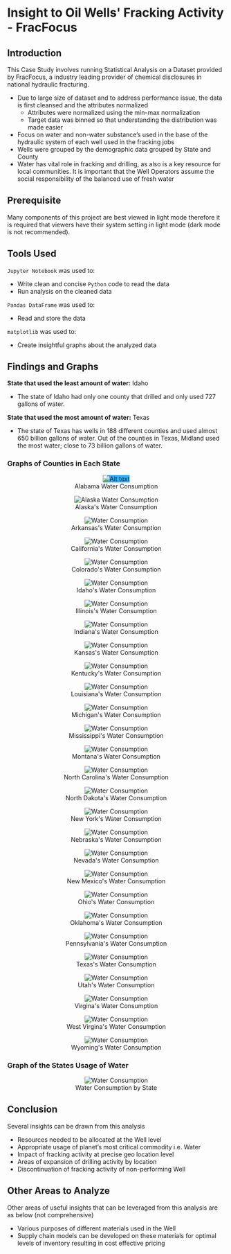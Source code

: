 # Insight to Oil Wells' Fracking Activity - FracFocus

## Introduction
This Case Study involves running Statistical Analysis on a Dataset provided by FracFocus, a industry leading provider of chemical disclosures in national hydraulic fracturing. 
- Due to large size of dataset and to address performance issue, the data is first cleansed and the attributes normalized
  - Attributes were normalized using the min-max normalization
  - Target data was binned so that understanding the distribution was made easier
- Focus on water and non-water substance’s used in the base of the hydraulic system of each well used in the fracking jobs
- Wells were grouped by the demographic data grouped by State and County
- Water has vital role in fracking and drilling, as also is a key resource for local communities. It is important that the Well Operators assume the social responsibility of the balanced use of fresh water
## Prerequisite
Many components of this project are best viewed in light mode therefore it is required that viewers have their system setting in light mode (dark mode is not recommended).
## Tools Used
`Jupyter Notebook` was used to:
- Write clean and concise `Python` code to read the data
- Run analysis on the cleaned data
 
`Pandas DataFrame` was used to:
 - Read and store the data 

`matplotlib` was used to: <br>
 - Create insightful graphs about the analyzed data 

## Findings and Graphs
**State that used the least amount of water:** Idaho <br>
  * The state of Idaho had only one county that drilled and only used 727 gallons of water. <br>

**State that used the most amount of water:** Texas <br> 
  * The state of Texas has wells in 188 different counties and used almost 650 billion gallons of water. Out of the counties in Texas, Midland used the most water; close to 73 billion gallons of water. <br>

### Graphs of Counties in Each State
<p align="center">
 <img src="Images/Alabama.png" alt="Alt text" title="Alabama Water Consumption" style="background-color:33AFFF"><br>
 Alabama Water Consumption
</p>

<p align="center">
<img src="Images/Alaska.png" alt="Alaska Water Consumption" title="Alaska Water Consumption" style="background-color:white">
 <br>Alaska's Water Consumption
</p>

<p align="center">
<img src="Images/Arkansas.png" alt="Water Consumption" title="Arkansas Water Consumption" style="background-color:white">
 <br>Arkansas's Water Consumption
</p>

<p align="center">
<img src="Images/Cali.png" alt="Water Consumption" title="California's Water Consumption" style="background-color:white">
 <br>California's Water Consumption
</p>

<p align="center">
<img src="Images/Colorado.png" alt="Water Consumption" title="Colorado's Water Consumption" style="background-color:white">
 <br>Colorado's Water Consumption
</p>

<p align="center">
<img src="Images/Idaho.png" alt="Water Consumption" title="Idaho's Water Consumption" style="background-color:white">
 <br>Idaho's Water Consumption
</p>

<p align="center">
<img src="Images/Illinois.png" alt="Water Consumption" title="Illinois's Water Consumption" style="background-color:white">
 <br>Illinois's Water Consumption
</p>

<p align="center">
<img src="Images/Indiana.png" alt="Water Consumption" title="Indiana's Water Consumption" style="background-color:white">
 <br>Indiana's Water Consumption
</p>

<p align="center">
<img src="Images/Kansas.png" alt="Water Consumption" title="Kansas's Water Consumption" style="background-color:white">
 <br>Kansas's Water Consumption
</p>

<p align="center">
<img src="Images/Kent.png" alt="Water Consumption" title="Kentucky's Water Consumption" style="background-color:white">
 <br>Kentucky's Water Consumption
</p>

<p align="center">
<img src="Images/Lois.png" alt="Water Consumption" title="Louisiana's Water Consumption" style="background-color:white">
 <br>Louisiana's Water Consumption
</p>

<p align="center">
<img src="Images/Michi.png" alt="Water Consumption" title="Michigan's Water Consumption" style="background-color:white">
 <br>Michigan's Water Consumption
</p>

<p align="center">
<img src="Images/Missi.png" alt="Water Consumption" title="Mississippi's Water Consumption" style="background-color:white">
 <br>Mississippi's Water Consumption
</p>

<p align="center">
<img src="Images/Mont.png" alt="Water Consumption" title="Montana's Water Consumption" style="background-color:white">
 <br>Montana's Water Consumption
</p>


<p align="center">
<img src="Images/NC.png" alt="Water Consumption" title="North Carolina's Water Consumption" style="background-color:white">
 <br>North Carolina's Water Consumption
</p>

<p align="center">
<img src="Images/ND.png" alt="Water Consumption" title="North Dakota's Water Consumption" style="background-color:white">
 <br>North Dakota's Water Consumption
</p>

<p align="center">
<img src="Images/NY.png" alt="Water Consumption" title="New York's Water Consumption" style="background-color:white">
 <br>New York's Water Consumption
</p>

<p align="center">
<img src="Images/Nebr.png" alt="Water Consumption" title="Nebraska's Water Consumption" style="background-color:white">
 <br>Nebraska's Water Consumption
</p>

<p align="center">
<img src="Images/Nevada.png" alt="Water Consumption" title="Nevada's Water Consumption" style="background-color:white">
 <br>Nevada's Water Consumption
</p>

<p align="center">
<img src="Images/NewMex.png" alt="Water Consumption" title="New Mexico's Water Consumption" style="background-color:white">
 <br>New Mexico's Water Consumption
</p>

<p align="center">
<img src="Images/Ohio.png" alt="Water Consumption" title="Ohio's Water Consumption" style="background-color:white">
 <br>Ohio's Water Consumption
</p>

<p align="center">
<img src="Images/Okla.png" alt="Water Consumption" title="Oklahoma's Water Consumption" style="background-color:white">
 <br>Oklahoma's Water Consumption
</p>

<p align="center">
<img src="Images/Penn.png" alt="Water Consumption" title="Pennsylvania's Water Consumption" style="background-color:white">
 <br>Pennsylvania's Water Consumption
</p>

<p align="center">
<img src="Images/Texas.png" alt="Water Consumption" title="Texas's Water Consumption" style="background-color:white">
 <br>Texas's Water Consumption
</p>

<p align="center">
<img src="Images/Utah.png" alt="Water Consumption" title="Utah's Water Consumption" style="background-color:white">
 <br>Utah's Water Consumption
</p>

<p align="center">
<img src="Images/Virg.png" alt="Water Consumption" title="Virginia's Water Consumption" style="background-color:white">
 <br>Virgina's Water Consumption
</p>

<p align="center">
<img src="Images/WestVirg.png" alt="Water Consumption" title="West Virginia's Water Consumption" style="background-color:white">
 <br>West Virgina's Water Consumption
</p>

<p align="center">
<img src="Images/Wyom.png" alt="Water Consumption" title="Wyoming's Water Consumption" style="background-color:white">
 <br>Wyoming's Water Consumption
</p>


### Graph of the States Usage of Water

<p align="center">
<img src="Images/stateWater.png" alt="Water Consumption" title="Water Consumption by State" style="background-color:white">
 <br>Water Consumption by State
</p>

## Conclusion
Several insights can be drawn from this analysis
  - Resources needed to be allocated at the Well level
  - Appropriate usage of planet’s most critical commodity i.e. Water
  - Impact of fracking activity at precise geo location level
  - Areas of expansion of drilling activity by location
  - Discontinuation of fracking activity of non-performing Well
## Other Areas to Analyze
Other areas of useful insights that can be leveraged from this analysis are as below (not comprehensive)
  - Various purposes of different materials used in the Well
  - Supply chain models can be developed on these materials for optimal levels of inventory resulting in cost effective pricing
